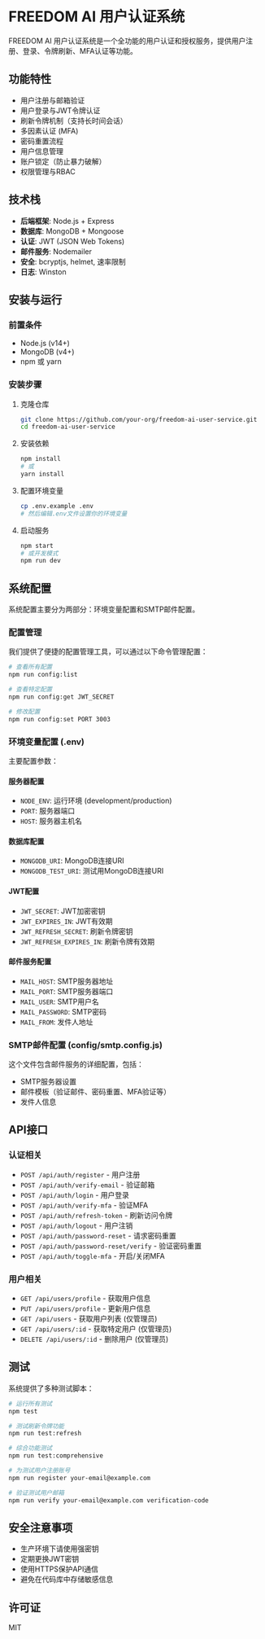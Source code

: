 # FREEDOM AI 用户认证系统

FREEDOM AI 用户认证系统是一个全功能的用户认证和授权服务，提供用户注册、登录、令牌刷新、MFA认证等功能。

## 功能特性

- 用户注册与邮箱验证
- 用户登录与JWT令牌认证
- 刷新令牌机制（支持长时间会话）
- 多因素认证 (MFA)
- 密码重置流程
- 用户信息管理
- 账户锁定（防止暴力破解）
- 权限管理与RBAC

## 技术栈

- **后端框架**: Node.js + Express
- **数据库**: MongoDB + Mongoose
- **认证**: JWT (JSON Web Tokens)
- **邮件服务**: Nodemailer
- **安全**: bcryptjs, helmet, 速率限制
- **日志**: Winston

## 安装与运行

### 前置条件

- Node.js (v14+)
- MongoDB (v4+)
- npm 或 yarn

### 安装步骤

1. 克隆仓库
   ```bash
   git clone https://github.com/your-org/freedom-ai-user-service.git
   cd freedom-ai-user-service
   ```

2. 安装依赖
   ```bash
   npm install
   # 或
   yarn install
   ```

3. 配置环境变量
   ```bash
   cp .env.example .env
   # 然后编辑.env文件设置你的环境变量
   ```

4. 启动服务
   ```bash
   npm start
   # 或开发模式
   npm run dev
   ```

## 系统配置

系统配置主要分为两部分：环境变量配置和SMTP邮件配置。

### 配置管理

我们提供了便捷的配置管理工具，可以通过以下命令管理配置：

```bash
# 查看所有配置
npm run config:list

# 查看特定配置
npm run config:get JWT_SECRET

# 修改配置
npm run config:set PORT 3003
```

### 环境变量配置 (.env)

主要配置参数：

#### 服务器配置
- `NODE_ENV`: 运行环境 (development/production)
- `PORT`: 服务器端口
- `HOST`: 服务器主机名

#### 数据库配置
- `MONGODB_URI`: MongoDB连接URI
- `MONGODB_TEST_URI`: 测试用MongoDB连接URI

#### JWT配置
- `JWT_SECRET`: JWT加密密钥
- `JWT_EXPIRES_IN`: JWT有效期
- `JWT_REFRESH_SECRET`: 刷新令牌密钥
- `JWT_REFRESH_EXPIRES_IN`: 刷新令牌有效期

#### 邮件服务配置
- `MAIL_HOST`: SMTP服务器地址
- `MAIL_PORT`: SMTP服务器端口
- `MAIL_USER`: SMTP用户名
- `MAIL_PASSWORD`: SMTP密码
- `MAIL_FROM`: 发件人地址

### SMTP邮件配置 (config/smtp.config.js)

这个文件包含邮件服务的详细配置，包括：

- SMTP服务器设置
- 邮件模板（验证邮件、密码重置、MFA验证等）
- 发件人信息

## API接口

### 认证相关

- `POST /api/auth/register` - 用户注册
- `POST /api/auth/verify-email` - 验证邮箱
- `POST /api/auth/login` - 用户登录
- `POST /api/auth/verify-mfa` - 验证MFA
- `POST /api/auth/refresh-token` - 刷新访问令牌
- `POST /api/auth/logout` - 用户注销
- `POST /api/auth/password-reset` - 请求密码重置
- `POST /api/auth/password-reset/verify` - 验证密码重置
- `POST /api/auth/toggle-mfa` - 开启/关闭MFA

### 用户相关

- `GET /api/users/profile` - 获取用户信息
- `PUT /api/users/profile` - 更新用户信息
- `GET /api/users` - 获取用户列表 (仅管理员)
- `GET /api/users/:id` - 获取特定用户 (仅管理员)
- `DELETE /api/users/:id` - 删除用户 (仅管理员)

## 测试

系统提供了多种测试脚本：

```bash
# 运行所有测试
npm test

# 测试刷新令牌功能
npm run test:refresh

# 综合功能测试
npm run test:comprehensive

# 为测试用户注册账号
npm run register your-email@example.com

# 验证测试用户邮箱
npm run verify your-email@example.com verification-code
```

## 安全注意事项

- 生产环境下请使用强密钥
- 定期更换JWT密钥
- 使用HTTPS保护API通信
- 避免在代码库中存储敏感信息

## 许可证

MIT
